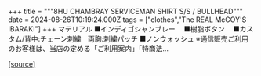 +++
title = """8HU CHAMBRAY SERVICEMAN SHIRT S/S / BULLHEAD"""
date = 2024-08-26T10:19:24.000Z
tags = ["clothes","The REAL McCOY'S IBARAKI"]
+++
マテリアル ■インディゴシャンブレー　 ■樹脂ボタン　 ■カスタム/背中:チェーン刺繍　両胸:刺繍パッチ ■ノンウォッシュ ※通信販売ご利用のお客様は、当店の定める「ご利用案内」「特商法...

[[source]](https://the-realmccoys.ocnk.net/product/1008)

